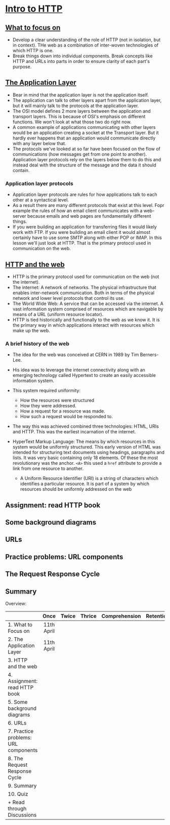 # [Intro to HTTP](https://launchschool.com/lessons/cc97deb5/assignments)

## [What to focus on](https://launchschool.com/lessons/cc97deb5/assignments/cd70ff6d)

- Develop a clear understanding of the role of HTTP (not in isolation, but in context). THe web as a combination of inter-woven technologies of which HTTP is one.
- Break things down into individual components. Break concepts like HTTP and URLs into parts in order to ensure clarity of each part's purpose.

## [The Application Layer](https://launchschool.com/lessons/cc97deb5/assignments/c604eb60)

- Bear in mind that the application layer is not the application itself.
- The application can talk to other layers apart from the application layer, but it will mainly talk to the protocols at the application layer.
- The OSI model defines 2 more layers between the application and transport layers. This is because of OSI's emphasis on different functions. We won't look at what those two do right now. 
- A common example of applications communicating with other layers would be an application creating a socket at the Transport layer. But it hardly ever happens that an application would communicate directly with any layer below that.
- The protocols we've looked at so far have been focused on the flow of communications (how messages get from one point to another). Application layer protocols rely on the layers below them to do this and instead deal with the structure of the message and the data it should contain.

### Application layer protocols

- Application layer protocols are rules for how applications talk to each other at a syntactical level.
- As a result there are many different protocols that exist at this level. Fopr example the rules of how an email client communicates with a web-server because emails and web pages are fundamentally different things.
- If you were building an application for transferring files it would likely work with FTP. If you were building an email client it would almost certainly have to use some SMTP along with either POP or IMAP. In this lesson we'll just look at HTTP. That is the primary protocol used in communication on the web.

## [HTTP and the web](https://launchschool.com/lessons/cc97deb5/assignments/e3d85587)

- HTTP is the primary protocol used for  communication on the web (not the internet).
- The internet: A network of networks. The physical infrastructure that enables inter-network communication. Both in terms of the physical network and lower level protocols that control its use.
- The World Wide Web: A service that can be accessed via the internet. A vast information system comprised of resources which are navigable by means of a  URL (uniform resource locator).
- HTTP is tied historically and functionally to the web as we know it. It is the primary way in which applications interact with resources which make up the web.

### A brief history of the web

- The idea for the web was conceived at CERN in 1989 by Tim Berners-Lee.
- His idea was to leverage the internet connectivity along with an emerging technology called Hypertext to create an easily accessible information system.
- This system required uniformity:
  - How the resources were structured
  - How they were addressed.
  - How a request for a resource was made.
  - How such a request would be responded to.
- The way this was achieved combined three technologies: HTML, URIs and HTTP. This was the earliest incarnation of the internet.

- HyperText Markup Language:  The means by which resources in this system would be uniformly structured. This early version of HTML was intended for structuring text documents using headings, paragraphs and lists. It was very basic containing only 18 elements. Of these the most revolutionary was the anchor. `<A>` this used a `href` attribute to provide a link from one resource to another.
  - A Uniform Resource Identifier (URI) is a string of characters which identifies a particular resource. It is part of a system by which resources should be uniformly addressed on the web

## Assignment: read HTTP book
## Some background diagrams
## URLs
## Practice problems: URL components
## The Request Response Cycle
## Summary

Overview:

|  | Once | Twice | Thrice | Comprehension | Retention
| :--- | :---: | :---: | :---: | :--- | :---
|1. What to Focus on|11th April|
|2. The Application Layer|11th April|
|3.  HTTP and the web|
|4. Assignment: read HTTP book|
|5. Some background diagrams|
|6.  URLs|
|7. Practice problems: URL components|
|8. The Request Response Cycle|
|9. Summary|
|10. Quiz |
| + Read through Discussions |
